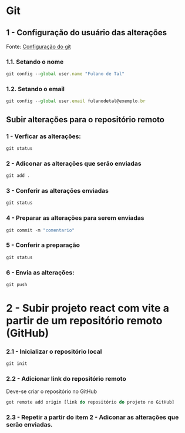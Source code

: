 # Git

## 1 - Configuração do usuário das alterações

Fonte: [Configuração do git](https://git-scm.com/book/pt-br/v2/Come%C3%A7ando-Configura%C3%A7%C3%A3o-Inicial-do-Git)

### 1.1. Setando o nome

```js
git config --global user.name "Fulano de Tal"
```
### 1.2. Setando o email

```js
git config --global user.email fulanodetal@exemplo.br
```

## Subir alterações para o repositório remoto

### 1 - Verficar as alterações:
```js
git status
```
### 2 - Adiconar as alterações que serão enviadas

```js
git add .
```

### 3 - Conferir as alterações enviadas

```js
git status
```
### 4 - Preparar as alterações para serem enviadas

```js
git commit -m "comentario"
```
### 5 - Conferir a preparação

```js
git status
```
### 6 - Envia as alterações:

```js
git push
```

# 2 - Subir projeto react com vite a partir de um repositório remoto (GitHub)

### 2.1 - Inicializar o repositório local

```js
git init
```

### 2.2 - Adicionar link do repositório remoto

Deve-se criar o repositório no GitHub

```js
got remote add origin [link do repositório do projeto no GitHub]
```

### 2.3 - Repetir a partir do item 2 - Adiconar as alterações que serão enviadas.
